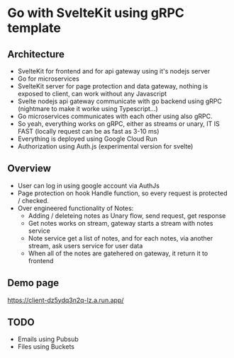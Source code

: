 # Go with SvelteKit using gRPC template

## Architecture
- SvelteKit for frontend and for api gateway using it's nodejs server
- Go for microservices
- SvelteKit server for page protection and data gateway, nothing is exposed to client, can work without any Javascript
- Svelte nodejs api gateway communicate with go backend using gRPC (nightmare to make it worke using Typescript...)
- Go microservices communicates with each other using also gRPC.
- So yeah, everything works on gRPC, either as streams or unary, IT IS FAST (locally request can be as fast as 3-10 ms)
- Everything is deployed using Google Cloud Run
- Authorization using Auth.js (experimental version for svelte)

## Overview
- User can log in using google account via AuthJs
- Page protection on hook Handle function, so every request is protected / checked.
- Over engineered functionality of Notes:
  - Adding / deleteing notes as Unary flow, send request, get response
  - Get notes works on stream, gateway starts a stream with notes service
  - Note service get a list of notes, and for each notes, via another stream, ask users service for user data
  - When all of the notes are gatehered on gateway, it return it to frontend

## Demo page
https://client-dz5ydq3n2q-lz.a.run.app/

## TODO
- Emails using Pubsub
- Files using Buckets
